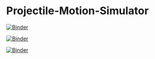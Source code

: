 # Projectile-Motion-Simulator
[![Binder](https://mybinder.org/badge_logo.svg)](https://mybinder.org/v2/gh/dskmgmt/Projectile-Motion-Simulator/HEAD)


[![Binder](https://mybinder.org/badge_logo.svg)](https://mybinder.org/v2/gh/dskmgmt/Projectile-Motion-Simulator/HEAD?urlpath=https%3A%2F%2Fgithub.com%2Fdskmgmt%2FProjectile-Motion-Simulator%2Fblob%2Fmaster%2Fbinder%2FProjectileMotionSim.ipynb)


[![Binder](https://mybinder.org/badge_logo.svg)](https://mybinder.org/v2/gh/dskmgmt/Projectile-Motion-Simulator/HEAD?labpath=%2Fbinder%2FProjectileMotionSim.ipynb)
